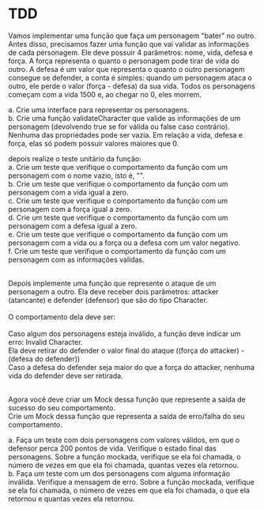 # TDD
Vamos implementar uma função que faça um personagem "bater" no outro. Antes disso, precisamos  fazer uma função que vai validar as informações de cada personagem. Ele deve possuir 4 parâmetros: nome, vida, defesa e força.
A força representa o quanto o personagem pode tirar de vida do outro. A defesa é um valor que representa o quanto o outro personagem consegue se defender, a conta é simples: quando um personagem ataca  o outro, ele perde o valor (força - defesa) da sua vida. Todos os personagens começam com a vida 1500 e, ao chegar no 0, eles morrem.<br>

a. Crie uma interface para representar os personagens.<br>
b. Crie uma função validateCharacter que valide as informações de um personagem (devolvendo true se for válida ou false caso contrário). Nenhuma das propriedades pode ser vazia. Em relação a vida, defesa e força, elas só podem possuir valores maiores que 0.


depois realize o teste unitário da função:<br>
a. Crie um teste que verifique o comportamento da função com um personagem com o nome vazio, isto é, "".<br>
b. Crie um teste que verifique o comportamento da função com um personagem com a vida igual a zero.<br>
c. Crie um teste que verifique o comportamento da função com um personagem com a força igual a zero.<br>
d. Crie um teste que verifique o comportamento da função com um personagem com a defesa igual a zero.<br>
e. Crie um teste que verifique o comportamento da função com um personagem com a vida ou a força ou a defesa com um valor negativo.<br>
f. Crie um teste que verifique o comportamento da função com um personagem com as informações validas.<br>

<br> Depois implemente uma função que represente o ataque de um personagem a outro. Ela deve receber dois parâmetros: attacker (atancante) e defender (defensor) que são do tipo Character.<br>
<br>
O comportamento dela deve ser:<br>
<br> Caso algum dos personagens esteja inválido, a função deve indicar um erro: Invalid Character. <br>
Ela deve retirar do defender o valor final do ataque ((força do attacker) - (defesa do defender)) <br>
Caso a defesa do defender seja maior do que a força do attacker, nenhuma vida do defender deve ser retirada. <br>

<br>
Agora você deve criar um Mock dessa função que represente a saída de sucesso do seu comportamento. <br>
Crie um Mock dessa função que representa a saída de erro/falha do seu comportamento.<br>

a. Faça um teste com dois personagens com valores válidos, em que o defensor perca 200 pontos de vida. Verifique o estado final das personagens. Sobre a função mockada, verifique se ela foi chamada, o número de vezes em que ela foi chamada, quantas vezes ela retornou.<br>
b. Faça um teste com um dos personagens com alguma informação inválida. Verifique a mensagem de erro. Sobre a função mockada, verifique se ela foi chamada, o número de vezes em que ela foi chamada, o que ela retornou e quantas vezes ela retornou.
